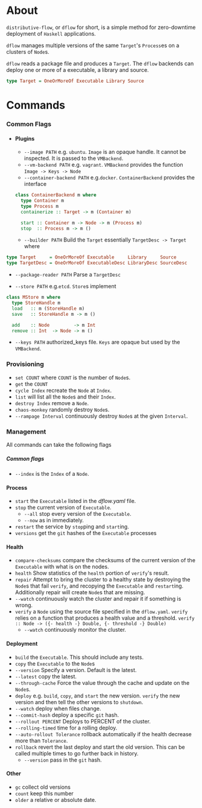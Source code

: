 # About

`distributive-flow`, or `dflow` for short, is a simple method for zero-downtime deployment of `Haskell` applications.

`dflow` manages multiple versions of the same `Target`'s `Process`es on a clusters of `Node`s.

`dflow` reads a package file and produces a `Target`. The `dflow` backends can deploy one or more of a executable, a library and source.

```haskell
type Target = OneOrMoreOf Executable Library Source
```

# Commands
### Common Flags
- #### Plugins
  - `--image PATH` e.g. `ubuntu`. `Image` is an opaque handle. It cannot be inspected. It is passed to the `VMBackend`.
  - `--vm-backend PATH` e.g. `vagrant`. `VMBackend` provides the function `Image -> Keys -> Node`
  - `--container-backend PATH` e.g.`docker`.
  `ContainerBackend` provides the interface
  ```haskell
  class ContainerBackend m where
    type Container m  
    type Process m
    containerize :: Target -> m (Container m)

    start :: Container m -> Node -> m (Process m)
    stop  :: Process m -> m ()
  ```
  - `--builder PATH` Build the `Target` essentially `TargetDesc -> Target` where
```haskell
type Target     = OneOrMoreOf Executable     Library     Source
type TargetDesc = OneOrMoreOf ExecutableDesc LibraryDesc SourceDesc
```
  - `--package-reader PATH` Parse a `TargetDesc`

  - `--store PATH` e.g.`etcd`. `Store`s implement
  ```haskell
class MStore m where
    type StoreHandle m
    load   :: m (StoreHandle m)
    save   :: StoreHandle m -> m ()

    add    :: Node         -> m Int
    remove :: Int  -> Node -> m ()
```
  - `--keys PATH` authorized_keys file. `Keys` are opaque but used by the
`VMBackend`.

### Provisioning
- `set COUNT` where `COUNT` is the number of `Node`s.
- `get` the `COUNT`
- `cycle Index` recreate the `Node` at `Index`.
- `list` will list all the `Node`s and their `Index`.
- `destroy Index` remove a `Node`.
- `chaos-monkey` randomly destroy `Node`s.
 - `--rampage Interval` continuously destroy `Node`s at the given `Interval`.

### Management

All commands can take the following flags
##### Common flags
- `--index`  is the `Index` of a `Node`.

#### Process

- `start` the `Executable` listed in the *dflow.yaml* file.
- `stop`  the current version of `Executable`.
  - `--all` stop every version of the `Executable`.
  - `--now` as in immediately.
- `restart` the service by `stop`ping and `start`ing.
- `versions` get the `git` hashes of the `Executable` processes

#### Health

- `compare-checksums` compare the checksums of the current version of the `Executable` with what is on the nodes.
- `health` Show statistics of the `health` portion of `verify`'s result.
- `repair` Attempt to bring the cluster to a healthy state by destroying the `Node`s that fail `verify`, and recopying the `Executable` and `restart`ing. Additionally repair will create `Node`s that are missing.
 - `--watch` continuously watch the cluster and repair it if something is wrong.
- `verify` a `Node` using the source file specified in the `dflow.yaml`. `verify` relies on a function that produces a health value and a threshold. `verify :: Node -> ({- health -} Double, {- threshold -} Double)`
  - `--watch` continuously monitor the cluster.

#### Deployment

- `build` the `Executable`. This should include any tests.
- `copy` the `Executable` to the `Node`s
 - `--version` Specify a version. Default is the latest.
 - `--latest` copy the latest.
 - `--through-cache` Force the value through the cache and update on the `Node`s.
- `deploy` e.g. `build`, `copy`, and `start` the new version. `verify` the new version and then tell the other versions to `shutdown`.
 - `--watch` deploy when files change.
 - `--commit-hash` deploy a specific `git` hash.
 - `--rollout PERCENT` Deploys to PERCENT of the cluster.
 - `--rolling-timed` time for a rolling deploy.
 - `--auto-rollout Tolerance` rollback automatically if the health decrease more than `Tolerance`.
- `rollback` revert the last deploy and start the old version. This can be called multiple times to go further back in history.
  - `--version` pass in the `git` hash.

#### Other

- `gc` collect old versions
 - `count` keep this number
 - `older` a relative or absolute date.
